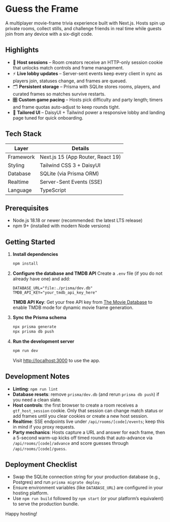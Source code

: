 # Guess the Frame

A multiplayer movie-frame trivia experience built with Next.js. Hosts spin up private rooms, collect stills, and challenge friends in real time while guests join from any device with a six-digit code.

## Highlights

- 🔐 **Host sessions** – Room creators receive an HTTP-only session cookie that unlocks match controls and frame management.
- ⚡ **Live lobby updates** – Server-sent events keep every client in sync as players join, statuses change, and frames are queued.
- 🗂️ **Persistent storage** – Prisma with SQLite stores rooms, players, and curated frames so matches survive restarts.
- 🎛️ **Custom game pacing** – Hosts pick difficulty and party length; timers and frame quotas auto-adjust to keep rounds tight.
- 🎨 **Tailored UI** – DaisyUI + Tailwind power a responsive lobby and landing page tuned for quick onboarding.

## Tech Stack

| Layer        | Details                                   |
| ------------ | ------------------------------------------ |
| Framework    | Next.js 15 (App Router, React 19)          |
| Styling      | Tailwind CSS 3 + DaisyUI                   |
| Database     | SQLite (via Prisma ORM)                    |
| Realtime     | Server-Sent Events (SSE)                   |
| Language     | TypeScript                                 |

## Prerequisites

- Node.js 18.18 or newer (recommended: the latest LTS release)
- npm 9+ (installed with modern Node versions)

## Getting Started

1. **Install dependencies**
   ```bash
   npm install
   ```

2. **Configure the database and TMDB API**
   Create a `.env` file (if you do not already have one) and add:
   ```env
   DATABASE_URL="file:./prisma/dev.db"
   TMDB_API_KEY="your_tmdb_api_key_here"
   ```
   
   **TMDB API Key**: Get your free API key from [The Movie Database](https://www.themoviedb.org/settings/api) to enable TMDB mode for dynamic movie frame generation.

3. **Sync the Prisma schema**
   ```bash
   npx prisma generate
   npx prisma db push
   ```

4. **Run the development server**
   ```bash
   npm run dev
   ```
   Visit [http://localhost:3000](http://localhost:3000) to use the app.

## Development Notes

- **Linting**: `npm run lint`
- **Database resets**: remove `prisma/dev.db` (and rerun `prisma db push`) if you need a clean slate.
- **Host controls**: the first browser to create a room receives a `gtf_host_session` cookie. Only that session can change match status or add frames until you clear cookies or create a new host session.
- **Realtime**: SSE endpoints live under `/api/rooms/[code]/events`; keep this in mind if you proxy requests.
- **Party mechanics**: Hosts capture a URL and answer for each frame, then a 5-second warm-up kicks off timed rounds that auto-advance via `/api/rooms/[code]/advance` and score guesses through `/api/rooms/[code]/guess`.

## Deployment Checklist

- Swap the SQLite connection string for your production database (e.g., Postgres) and run `prisma migrate deploy`.
- Ensure environment variables (like `DATABASE_URL`) are configured in your hosting platform.
- Use `npm run build` followed by `npm start` (or your platform’s equivalent) to serve the production bundle.

Happy hosting!
